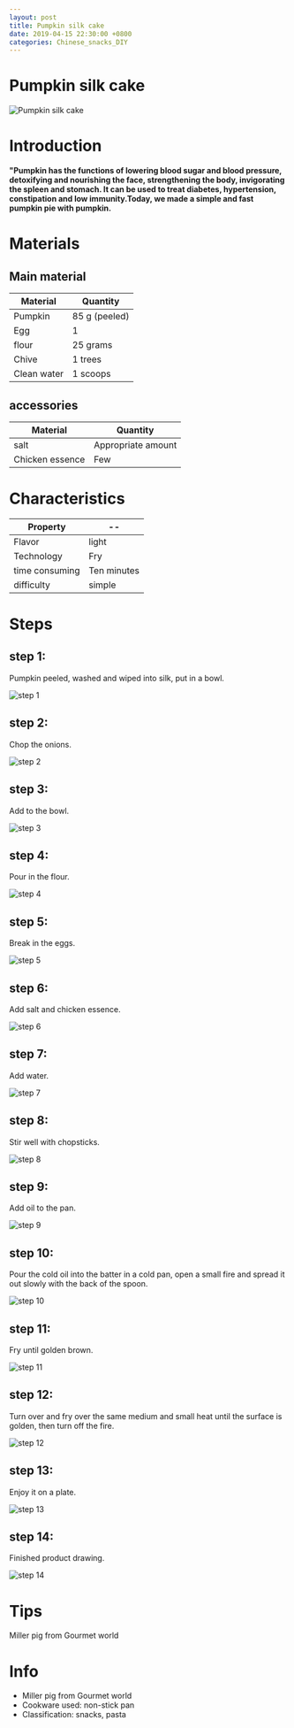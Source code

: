 ```yaml
---
layout: post
title: Pumpkin silk cake
date: 2019-04-15 22:30:00 +0800
categories: Chinese_snacks_DIY
---
```


# Pumpkin silk cake

![Pumpkin silk cake]({{site.baseurl}}/img/431197/431197.jpg)

# Introduction

**"Pumpkin has the functions of lowering blood sugar and blood pressure, detoxifying and nourishing the face, strengthening the body, invigorating the spleen and stomach. It can be used to treat diabetes, hypertension, constipation and low immunity.Today, we made a simple and fast pumpkin pie with pumpkin.**

# Materials


## Main material

Material|Quantity
--|--
Pumpkin|85 g (peeled)
Egg|1
flour|25 grams
Chive|1 trees
Clean water|1 scoops

## accessories

Material|Quantity
--|--
salt|Appropriate amount
Chicken essence|Few

# Characteristics

Property|--
--|--
Flavor|light
Technology|Fry
time consuming|Ten minutes
difficulty|simple

# Steps

## step 1:

Pumpkin peeled, washed and wiped into silk, put in a bowl.

![step 1]({{site.baseurl}}/img/431197/1.jpg)

## step 2:

Chop the onions.

![step 2]({{site.baseurl}}/img/431197/2.jpg)

## step 3:

Add to the bowl.

![step 3]({{site.baseurl}}/img/431197/3.jpg)

## step 4:

Pour in the flour.

![step 4]({{site.baseurl}}/img/431197/4.jpg)

## step 5:

Break in the eggs.

![step 5]({{site.baseurl}}/img/431197/5.jpg)

## step 6:

Add salt and chicken essence.

![step 6]({{site.baseurl}}/img/431197/6.jpg)

## step 7:

Add water.

![step 7]({{site.baseurl}}/img/431197/7.jpg)

## step 8:

Stir well with chopsticks.

![step 8]({{site.baseurl}}/img/431197/8.jpg)

## step 9:

Add oil to the pan.

![step 9]({{site.baseurl}}/img/431197/9.jpg)

## step 10:

Pour the cold oil into the batter in a cold pan, open a small fire and spread it out slowly with the back of the spoon.

![step 10]({{site.baseurl}}/img/431197/10.jpg)

## step 11:

Fry until golden brown.

![step 11]({{site.baseurl}}/img/431197/11.jpg)

## step 12:

Turn over and fry over the same medium and small heat until the surface is golden, then turn off the fire.

![step 12]({{site.baseurl}}/img/431197/12.jpg)

## step 13:

Enjoy it on a plate.

![step 13]({{site.baseurl}}/img/431197/13.jpg)

## step 14:

Finished product drawing.

![step 14]({{site.baseurl}}/img/431197/14.jpg)

# Tips

Miller pig from Gourmet world

# Info

- Miller pig from Gourmet world
- Cookware used: non-stick pan
- Classification: snacks, pasta